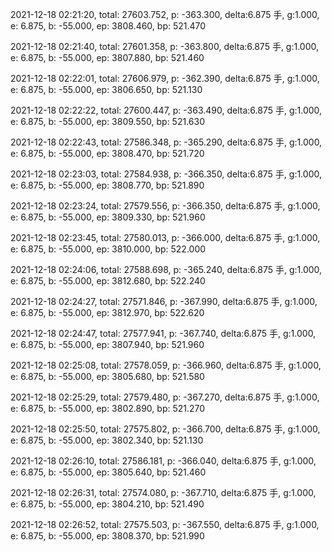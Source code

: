 2021-12-18 02:21:20, total: 27603.752, p: -363.300, delta:6.875 手, g:1.000, e: 6.875, b: -55.000, ep: 3808.460, bp: 521.470

2021-12-18 02:21:40, total: 27601.358, p: -363.800, delta:6.875 手, g:1.000, e: 6.875, b: -55.000, ep: 3807.880, bp: 521.460

2021-12-18 02:22:01, total: 27606.979, p: -362.390, delta:6.875 手, g:1.000, e: 6.875, b: -55.000, ep: 3806.650, bp: 521.130

2021-12-18 02:22:22, total: 27600.447, p: -363.490, delta:6.875 手, g:1.000, e: 6.875, b: -55.000, ep: 3809.550, bp: 521.630

2021-12-18 02:22:43, total: 27586.348, p: -365.290, delta:6.875 手, g:1.000, e: 6.875, b: -55.000, ep: 3808.470, bp: 521.720

2021-12-18 02:23:03, total: 27584.938, p: -366.350, delta:6.875 手, g:1.000, e: 6.875, b: -55.000, ep: 3808.770, bp: 521.890

2021-12-18 02:23:24, total: 27579.556, p: -366.350, delta:6.875 手, g:1.000, e: 6.875, b: -55.000, ep: 3809.330, bp: 521.960

2021-12-18 02:23:45, total: 27580.013, p: -366.000, delta:6.875 手, g:1.000, e: 6.875, b: -55.000, ep: 3810.000, bp: 522.000

2021-12-18 02:24:06, total: 27588.698, p: -365.240, delta:6.875 手, g:1.000, e: 6.875, b: -55.000, ep: 3812.680, bp: 522.240

2021-12-18 02:24:27, total: 27571.846, p: -367.990, delta:6.875 手, g:1.000, e: 6.875, b: -55.000, ep: 3812.970, bp: 522.620

2021-12-18 02:24:47, total: 27577.941, p: -367.740, delta:6.875 手, g:1.000, e: 6.875, b: -55.000, ep: 3807.940, bp: 521.960

2021-12-18 02:25:08, total: 27578.059, p: -366.960, delta:6.875 手, g:1.000, e: 6.875, b: -55.000, ep: 3805.680, bp: 521.580

2021-12-18 02:25:29, total: 27579.480, p: -367.270, delta:6.875 手, g:1.000, e: 6.875, b: -55.000, ep: 3802.890, bp: 521.270

2021-12-18 02:25:50, total: 27575.802, p: -366.700, delta:6.875 手, g:1.000, e: 6.875, b: -55.000, ep: 3802.340, bp: 521.130

2021-12-18 02:26:10, total: 27586.181, p: -366.040, delta:6.875 手, g:1.000, e: 6.875, b: -55.000, ep: 3805.640, bp: 521.460

2021-12-18 02:26:31, total: 27574.080, p: -367.710, delta:6.875 手, g:1.000, e: 6.875, b: -55.000, ep: 3804.210, bp: 521.490

2021-12-18 02:26:52, total: 27575.503, p: -367.550, delta:6.875 手, g:1.000, e: 6.875, b: -55.000, ep: 3808.370, bp: 521.990